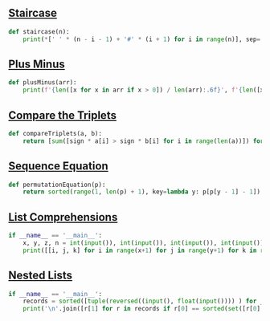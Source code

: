 ## [Staircase](https://www.hackerrank.com/challenges/staircase/problem)

```python
def staircase(n):
    print(*[' ' * (n - i - 1) + '#' * (i + 1) for i in range(n)], sep='\n')
```

## [Plus Minus](https://www.hackerrank.com/challenges/plus-minus/problem)

```python
def plusMinus(arr):
    print(f'{len([x for x in arr if x > 0]) / len(arr):.6f}', f'{len([x for x in arr if x < 0]) / len(arr):.6f}', f'{len([x for x in arr if x == 0]) / len(arr):.6f}', sep='\n')
```

## [Compare the Triplets](https://www.hackerrank.com/challenges/compare-the-triplets/problem)

```python
def compareTriplets(a, b):
    return [sum([sign * a[i] > sign * b[i] for i in range(len(a))]) for sign in [1, -1]]
```

## [Sequence Equation](https://www.hackerrank.com/challenges/permutation-equation/problem)

```python
def permutationEquation(p):
    return sorted(range(1, len(p) + 1), key=lambda y: p[p[y - 1] - 1])
```

## [List Comprehensions](https://www.hackerrank.com/challenges/list-comprehensions/problem)

```python
if __name__ == '__main__':
    x, y, z, n = int(input()), int(input()), int(input()), int(input())
    print([[i, j, k] for i in range(x+1) for j in range(y+1) for k in range(z+1) if i+j+k != n])
```

## [Nested Lists](https://www.hackerrank.com/challenges/nested-list/problem)

```python
if __name__ == '__main__':
    records = sorted([tuple(reversed((input(), float(input()))) ) for _ in range(int(input()))])
    print('\n'.join([r[1] for r in records if r[0] == sorted(set([r[0] for r in records]))[1]]))
```
